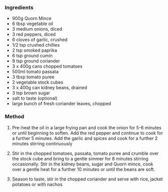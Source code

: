 ### Ingredients

* 900g Quorn Mince
* 6 tbsp vegetable oil
* 3 medium onions, diced
* 3 red peppers, diced
* 6 cloves of garlic, crushed
* 1/2 tsp crushed chillies
* 2 tsp smoked paprika
* 6 tsp ground cumin
* 9 tsp ground coriander
* 3 x 400g cans chopped tomatoes
* 500ml tomato passata
* 3 tbsp tomato puree
* 2 vegetable stock cubes
* 3 x 400g can kidney beans, drained
* 3 tsp brown sugar
* salt to taste (optional)
* large bunch of fresh coriander leaves, chopped

### Method

1. Pre-heat the oil in a large frying pan and cook the onion for 5-6 minutes or until beginning to soften.
Add the red pepper and continue to cook for a further 5 minutes. 
Add the garlic and spices and cook for a further 2 minutes stirring continuously

2. Stir in the chopped tomatoes, passata, tomato puree and crumble over the stock cube 
and bring to a gentle simmer for 8 minutes stirring occasionally. 
Stir in the kidney beans, sugar and Quorn mince,
cook over a gentle heat for a further 10 minutes or until the beans are soft.

3. Season to taste, stir in the chopped coriander and serve with rice, jacket potatoes or with nachos
